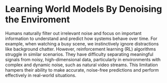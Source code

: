 # Learning World Models By Denoising the Enviroment 

Humans naturally filter out irrelevant noise and focus on important information to understand and predict how systems behave over time. For example, when watching a busy scene, we instinctively ignore distractions like background chatter. However, reinforcement learning (RL) algorithms struggle in similar scenarios. They have difficulty separating meaningful signals from noisy, high-dimensional data, particularly in environments with complex and dynamic noise, such as natural video streams. This limitation hampers their ability to make accurate, noise-free predictions and perform effectively in real-world situations.